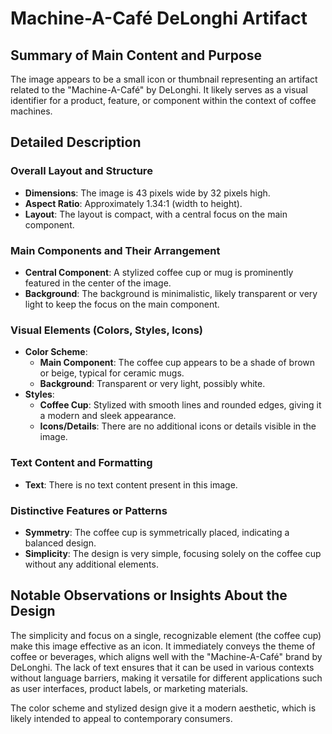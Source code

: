 # Machine-A-Café DeLonghi Artifact

## Summary of Main Content and Purpose
The image appears to be a small icon or thumbnail representing an artifact related to the "Machine-A-Café" by DeLonghi. It likely serves as a visual identifier for a product, feature, or component within the context of coffee machines.

## Detailed Description

### Overall Layout and Structure
- **Dimensions**: The image is 43 pixels wide by 32 pixels high.
- **Aspect Ratio**: Approximately 1.34:1 (width to height).
- **Layout**: The layout is compact, with a central focus on the main component.

### Main Components and Their Arrangement
- **Central Component**: A stylized coffee cup or mug is prominently featured in the center of the image.
- **Background**: The background is minimalistic, likely transparent or very light to keep the focus on the main component.

### Visual Elements (Colors, Styles, Icons)
- **Color Scheme**:
  - **Main Component**: The coffee cup appears to be a shade of brown or beige, typical for ceramic mugs.
  - **Background**: Transparent or very light, possibly white.
- **Styles**:
  - **Coffee Cup**: Stylized with smooth lines and rounded edges, giving it a modern and sleek appearance.
  - **Icons/Details**: There are no additional icons or details visible in the image.

### Text Content and Formatting
- **Text**: There is no text content present in this image.

### Distinctive Features or Patterns
- **Symmetry**: The coffee cup is symmetrically placed, indicating a balanced design.
- **Simplicity**: The design is very simple, focusing solely on the coffee cup without any additional elements.

## Notable Observations or Insights About the Design

The simplicity and focus on a single, recognizable element (the coffee cup) make this image effective as an icon. It immediately conveys the theme of coffee or beverages, which aligns well with the "Machine-A-Café" brand by DeLonghi. The lack of text ensures that it can be used in various contexts without language barriers, making it versatile for different applications such as user interfaces, product labels, or marketing materials.

The color scheme and stylized design give it a modern aesthetic, which is likely intended to appeal to contemporary consumers.